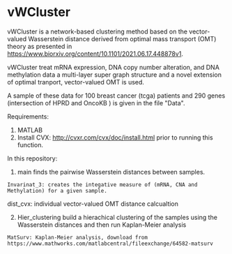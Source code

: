 # vWCluster
vWCluster is a network-based clustering method based on the vector-valued Wasserstein distance derived from optimal mass transport (OMT) theory as presented in https://www.biorxiv.org/content/10.1101/2021.06.17.448878v1.

vWCluster treat mRNA expression, DNA copy number alteration, and DNA methylation data a multi-layer super graph structure and a novel extension of optimal tranport, vector-valued OMT is used. 

A sample of these data for 100 breast cancer (tcga) patients and 290 genes (intersection of HPRD and OncoKB ) is given in the file "Data".

Requirements:
1. MATLAB
2. Install CVX: http://cvxr.com/cvx/doc/install.html prior to running this function.

In this repository:

1. main finds the pairwise Wasserstein distances between samples. 
```
Invarinat_3: creates the integative measure of (mRNA, CNA and Methylation) for a given sample.
```
dist_cvx: individual vector-valued OMT distance calcualtion

2.  Hier_clustering build a hierachical clustering of the samples using the Wasserstein distances and then run Kaplan-Meier analysis
```
MatSurv: Kaplan-Meier analysis, download from https://www.mathworks.com/matlabcentral/fileexchange/64582-matsurv
